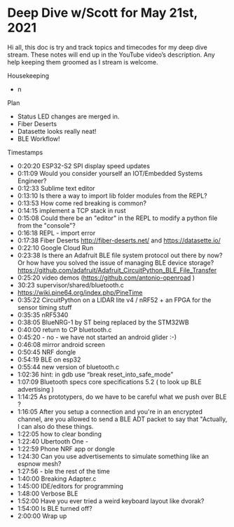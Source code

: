 # Deep Dive w/Scott for May 21st, 2021


Hi all, this doc is try and track topics and timecodes for my deep dive stream. These notes will end up in the YouTube video’s description. Any help keeping them groomed as I stream is welcome.


Housekeeping
* n


Plan
* Status LED changes are merged in.
* Fiber Deserts
* Datasette looks really neat!
* BLE Workflow!


Timestamps
* 0:20:20 ESP32-S2 SPI display speed updates
* 0:11:09 Would you consider yourself an IOT/Embedded Systems Engineer?
* 0:12:33 Sublime text editor
* 0:13:10 ​Is there a way to import lib folder modules from the REPL?
* 0:13:53 How come red breaking is common?
* 0:14:15  implement a TCP stack in rust
* 0:15:08 Could there be an "editor" in the REPL to modify a python file from the "console"?
* 0:16:18 REPL - import error
* 0:17:38 Fiber Deserts http://fiber-deserts.net/  and https://datasette.io/
* 0:22:10 Google Cloud Run
* 0:23:38 Is there an Adafruit BLE file system protocol out there by now? Or how have you solved the issue of managing BLE device storage?
https://github.com/adafruit/Adafruit_CircuitPython_BLE_File_Transfer
* 0:25:20 video demos (https://github.com/antonio-openroad )
* 30:23  supervisor/shared/bluetooth.c
* https://wiki.pine64.org/index.php/PineTime
* 0:35:22 CircuitPython on a LIDAR lite v4 / nRF52 + an FPGA for the sensor timing stuff
* 0:35:35 nRF5340
* 0:38:05 BlueNRG-1 by ST being replaced by the STM32WB
* 0:40:00 return to CP bluetooth.c
* 0:45:20 - no - we have not started an android glider :-)
* 0:46:08 mirror android screen
* 0:50:45 NRF dongle
* 0:54:19 BLE on esp32
* 0:55:44 new version of bluetooth.c
* 1:02:36 hint: in gdb use “break reset_into_safe_mode”
* 1:07:09 Bluetooth specs  core specifications 5.2 ( to look up BLE advertising )
* 1:14:25 As prototypers, do we have to be careful what we push over BLE ?
* 1:16:05 ​After you setup a connection and you're in an encrypted channel, are you allowed to send a BLE ADT packet to say that "Actually, I can also do these things.
* 1:22:05 how to clear bonding
* 1:22:40 Ubertooth One -
* 1:22:59 Phone NRF app or dongle
* 1:24:30 Can you use advertisements to simulate something like an espnow mesh?
* 1:27:56 -  ble the rest of the time
* 1:40:00 Breaking Adapter.c
* 1:45:00  IDE/editors for programming
* 1:48:00 Verbose BLE
* 1:52:00 Have you ever tried a weird keyboard layout like dvorak?
* 1:54:00 Is BLE turned off?
* 2:00:00 Wrap up
